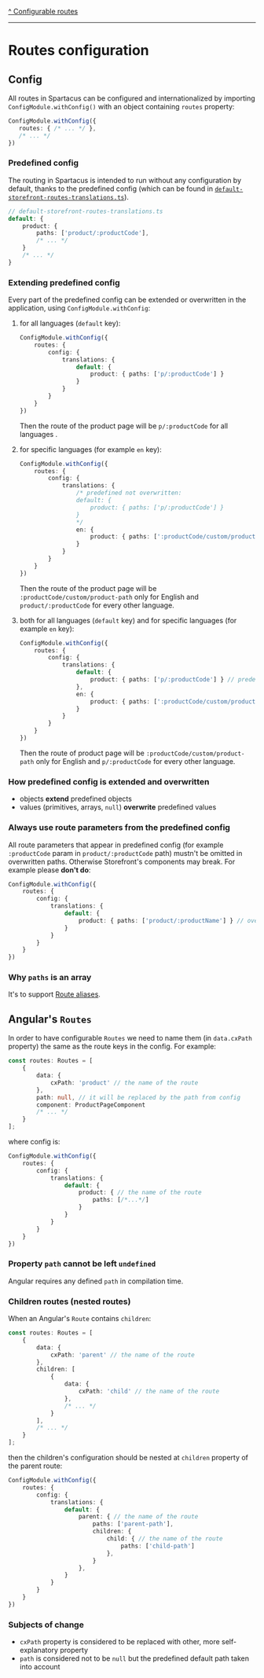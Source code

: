 [^ Configurable routes](../README.md)

---

# Routes configuration

## Config

All routes in Spartacus can be configured and internationalized by importing `ConfigModule.withConfig()` with an object containing `routes` property: 

 ```typescript
ConfigModule.withConfig({
    routes: { /* ... */ },
    /* ... */
})
```

### Predefined config

The routing in Spartacus is intended to run without any configuration by default, thanks to the predefined config (which can be found in [`default-storefront-routes-translations.ts`](../config/default-storefront-routes-translations.ts)).

```typescript
// default-storefront-routes-translations.ts
default: {
    product: { 
        paths: ['product/:productCode'],
        /* ... */
    }
    /* ... */
}
```

### Extending predefined config

Every part of the predefined config can be extended or overwritten in the application, using `ConfigModule.withConfig`:

1. for all languages (`default` key):

    ```typescript
    ConfigModule.withConfig({
        routes: {
            config: {
                translations: {
                    default: {
                        product: { paths: ['p/:productCode'] }
                    }
                }
            }
        }
    })
    ```

    Then the route of the product page will be `p/:productCode` for all languages .

2. for specific languages (for example `en` key):

    ```typescript
    ConfigModule.withConfig({
        routes: {
            config: {
                translations: {
                    /* predefined not overwritten: 
                    default: {
                        product: { paths: ['p/:productCode'] }
                    }
                    */
                    en: {
                        product: { paths: [':productCode/custom/product-path'] }
                    }
                }
            }
        }
    })
    ```

    Then the route of the product page will be `:productCode/custom/product-path` only for English and `product/:productCode` for every other language.

3. both for all languages (`default` key) and for specific languages (for example `en` key):

    ```typescript
    ConfigModule.withConfig({
        routes: {
            config: {
                translations: {
                    default: { 
                        product: { paths: ['p/:productCode'] } // predefined overwritten
                    },
                    en: {
                        product: { paths: [':productCode/custom/product-path'] }
                    }
                }
            }
        }
    })
    ```

    Then the route of product page will be `:productCode/custom/product-path` only for English and `p/:productCode` for every other language.

### How predefined config is extended and overwritten

- objects **extend** predefined objects
- values (primitives, arrays, `null`) **overwrite** predefined values

### Always use route parameters from the predefined config

All route parameters that appear in predefined config (for example `:productCode` param in `product/:productCode` path) mustn't be omitted in overwritten paths. Otherwise Storefront's components may break. For example please **don't do**:

```typescript
ConfigModule.withConfig({
    routes: {
        config: {
            translations: {
                default: {
                    product: { paths: ['product/:productName'] } // overwritten without :productCode
                }
            }
        }
    }
})
```

### Why `paths` is an array

It's to support [Route aliases](./route-aliases.md).

## Angular's `Routes`

In order to have configurable `Routes` we need to name them (in `data.cxPath` property) the same as the route keys in the config. For example:

```typescript
const routes: Routes = [
    {
        data: {
            cxPath: 'product' // the name of the route
        },
        path: null, // it will be replaced by the path from config
        component: ProductPageComponent
        /* ... */
    }
];
```

where config is:

```typescript
ConfigModule.withConfig({
    routes: {
        config: {
            translations: {
                default: {
                    product: { // the name of the route
                        paths: [/*...*/]
                    }
                }
            }
        }
    }
})
```

### Property `path` cannot be left `undefined`

Angular requires any defined `path` in compilation time.

### Children routes (nested routes)

When an Angular's `Route` contains `children`:

```typescript
const routes: Routes = [
    {
        data: {
            cxPath: 'parent' // the name of the route
        },
        children: [
            {
                data: {
                    cxPath: 'child' // the name of the route
                },
                /* ... */
            }
        ],
        /* ... */
    }
];
```

then the children's configuration should be nested at `children` property of the parent route:

```typescript
ConfigModule.withConfig({
    routes: {
        config: {
            translations: {
                default: {
                    parent: { // the name of the route
                        paths: ['parent-path'],
                        children: {
                            child: { // the name of the route
                                paths: ['child-path']
                            },
                        }
                    },
                }
            }
        }
    }
})
```

### Subjects of change

- `cxPath` property is considered to be replaced with other, more self-explanatory property
- `path` is considered not to be `null` but the predefined default path taken into account
